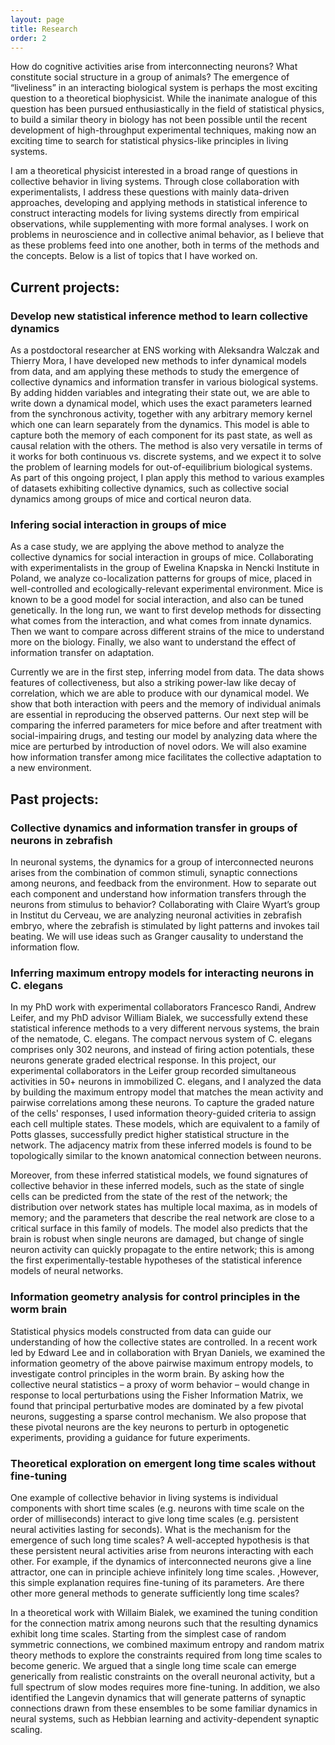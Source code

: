```yaml
---
layout: page
title: Research
order: 2
---
```


How do cognitive activities arise from interconnecting neurons? What constitute social structure in a group of animals? The emergence of “liveliness” in an interacting biological system is perhaps the most exciting question to a theoretical biophysicist. While the inanimate analogue of this question has been pursued enthusiastically in the field of statistical physics, to build a similar theory in biology has not been possible until the recent development of high-throughput experimental techniques, making now an exciting time to search for statistical physics-like principles in living systems.  

I am a theoretical physicist interested in a broad range of questions in collective behavior in living systems. Through close collaboration with experimentalists, I address these questions with mainly data-driven approaches, developing and applying methods in statistical inference to construct interacting models for living systems directly from empirical observations, while supplementing with more formal analyses. I work on problems in neuroscience and in collective animal behavior, as I believe that as these problems feed into one another, both in terms of the methods and the concepts. Below is a list of topics that I have worked on.

## Current projects:

### Develop new statistical inference method to learn collective dynamics

As a postdoctoral researcher at ENS working with Aleksandra Walczak and Thierry Mora, I have developed new methods to infer dynamical models from data, and am applying these methods to study the emergence of collective dynamics and information transfer in various biological systems.
By adding hidden variables and integrating their state out, we are able to write down a dynamical model, which uses the exact parameters learned from the synchronous activity, together with any arbitrary memory kernel which one can learn separately from the dynamics. This model is able to capture both the memory of each component for its past state, as well as causal relation with the others. The method is also very versatile in terms of it works for both continuous vs. discrete systems, and we expect it to solve the problem of learning models for out-of-equilibrium biological systems. As part of this ongoing project, I plan apply this method to various examples of datasets exhibiting collective dynamics, such as collective social dynamics among groups of mice and cortical neuron data.

### Infering social interaction in groups of mice 

As a case study, we are applying the above method to analyze the collective dynamics for social interaction in groups of mice. Collaborating with experimentalists in the group of Ewelina Knapska in Nencki Institute in Poland, we analyze co-localization patterns for groups of mice, placed in well-controlled and ecologically-relevant experimental environment.  Mice is known to be a good model for social interaction, and also can be tuned genetically. In the long run, we want to first develop methods for dissecting what comes from the interaction, and what comes from innate dynamics. Then we want to compare across different strains of the mice to understand more on the biology. Finally, we also want to understand the effect of information transfer on adaptation.

Currently we are in the first step, inferring model from data. The data shows features of collectiveness, but also a striking power-law like decay of correlation, which we are able to produce with our dynamical model. We show that both interaction with peers and the memory of individual animals are essential in reproducing the observed patterns. Our next step will be comparing the inferred parameters for mice before and after treatment with social-impairing drugs, and testing our model by analyzing data where the mice are perturbed by introduction of novel odors. We will also examine how information transfer among mice facilitates the collective adaptation to a new environment.


## Past projects:

### Collective dynamics and information transfer in groups of neurons in zebrafish 

In neuronal systems, the dynamics for a group of interconnected neurons arises from the combination of common stimuli, synaptic connections among neurons, and feedback from the environment. How to separate out each component and understand how information transfers through the neurons from stimulus to behavior? Collaborating with Claire Wyart’s group in Institut du Cerveau, we are analyzing neuronal activities in zebrafish embryo, where the zebrafish is stimulated by light patterns and invokes tail beating. We will use ideas such as Granger causality to understand the information flow. 

### Inferring maximum entropy models for interacting neurons in C. elegans

In my PhD work with experimental collaborators Francesco Randi, Andrew Leifer, and my PhD advisor William Bialek, we successfully extend these statistical inference methods to a very different nervous systems, the brain of the nematode, C. elegans. The compact nervous system of C. elegans comprises only 302 neurons, and instead of firing action potentials, these neurons generate graded electrical response. In this project, our experimental collaborators in the Leifer group recorded simultaneous activities in 50+ neurons in immobilized C. elegans, and I analyzed the data by building the maximum entropy model that matches the mean activity and pairwise correlations among these neurons. To capture the graded nature of the cells' responses, I used information theory-guided criteria to assign each cell multiple states. These models, which are equivalent to a family of Potts glasses, successfully predict higher statistical structure in the network. The adjacency matrix from these inferred models is found to be topologically similar to the known anatomical connection between neurons. 

Moreover, from these inferred statistical models, we found signatures of collective behavior in these inferred models, such as the state of single cells can be predicted from the state of the rest of the network; the distribution over network states has multiple local maxima, as in models of memory; and the parameters that describe the real network are close to a critical surface in this family of models. The model also predicts that the brain is robust when single neurons are damaged, but change of single neuron activity can quickly propagate to the entire network; this is among the first experimentally-testable hypotheses of the statistical inference models of neural networks.

### Information geometry analysis for control principles in the worm brain 

Statistical physics models constructed from data can guide our understanding of how the collective states are controlled. In a recent work led by Edward Lee and in collaboration with Bryan Daniels, we examined the information geometry of the above pairwise maximum entropy models, to investigate control principles in the worm brain. By asking how the collective neural statistics – a proxy of worm behavior – would change in response to local perturbations using the Fisher Information Matrix, we found that principal perturbative modes are dominated by a few pivotal neurons, suggesting a sparse control mechanism. We also propose that these pivotal neurons are the key neurons to perturb in optogenetic experiments, providing a guidance for future experiments.

### Theoretical exploration on emergent long time scales without fine-tuning

One example of collective behavior in living systems is individual components with short time scales (e.g. neurons with time scale on the order of milliseconds) interact to give long time scales (e.g. persistent neural activities lasting for seconds). What is the mechanism for the emergence of such long time scales? A well-accepted hypothesis is that these persistent neural activities arise from neurons interacting with each other. For example, if the dynamics of interconnected neurons give a line attractor, one can in principle achieve infinitely long time scales. ,However, this simple explanation requires fine-tuning of its parameters. Are there other more general methods to generate sufficiently long time scales? 

In a theoretical work with Willaim Bialek, we examined the tuning condition for the connection matrix among neurons such that the resulting dynamics exhibit long time scales. Starting from the simplest case of random symmetric connections, we combined maximum entropy and random matrix theory methods to explore the constraints required from long time scales to become generic. We argued that a single long time scale can emerge generically from realistic constraints on the overall neuronal activity, but a full spectrum of slow modes requires more fine-tuning. In addition, we also identified the Langevin dynamics that will generate patterns of synaptic connections drawn from these ensembles to be some familiar dynamics in neural systems, such as Hebbian learning and activity-dependent synaptic scaling.

